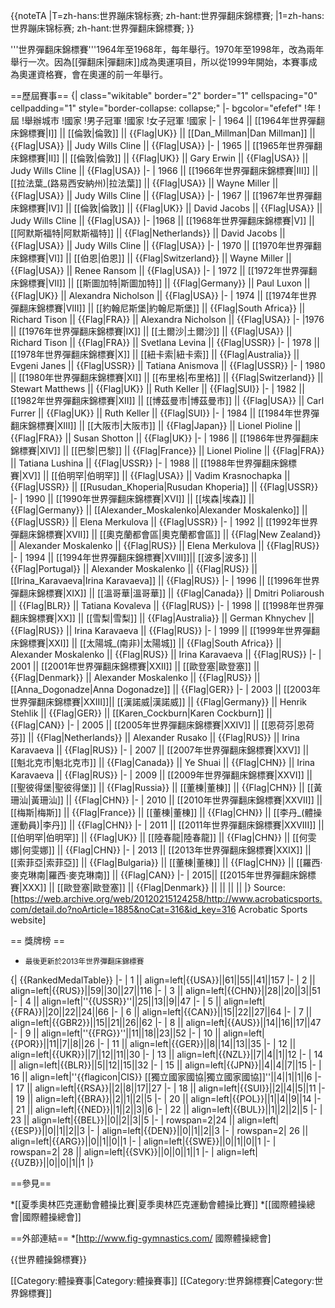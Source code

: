 {{noteTA
|T=zh-hans:世界蹦床锦标赛; zh-hant:世界彈翻床錦標賽;
|1=zh-hans:世界蹦床锦标赛; zh-hant:世界彈翻床錦標賽;
}}

'''世界彈翻床錦標賽'''1964年至1968年，每年舉行。1970年至1998年，改為兩年舉行一次。因為[[彈翻床|彈翻床]]成為奧運項目，所以從1999年開始，本賽事成為奧運資格賽，會在奧運的前一年舉行。

==歷屆賽事==
{| class="wikitable" border="2" border="1" cellspacing="0" cellpadding="1" style="border-collapse: collapse;"
|- bgcolor="efefef"
!年
!屆
!舉辦城市
!國家
!男子冠軍
!國家
!女子冠軍
!國家
|-
| 1964 || [[1964年世界彈翻床錦標賽|I]]  || [[倫敦|倫敦]] || {{Flag|UK}} || [[Dan_Millman|Dan Millman]] || {{Flag|USA}} || Judy Wills Cline || {{Flag|USA}}
|-
| 1965 || [[1965年世界彈翻床錦標賽|II]]  || [[倫敦|倫敦]] || {{Flag|UK}} || Gary Erwin || {{Flag|USA}} || Judy Wills Cline || {{Flag|USA}}
|-
| 1966 || [[1966年世界彈翻床錦標賽|III]]  || [[拉法葉_(路易西安納州)|拉法葉]] || {{Flag|USA}} || Wayne Miller || {{Flag|USA}} || Judy Wills Cline || {{Flag|USA}}
|-
| 1967 || [[1967年世界彈翻床錦標賽|IV]]  || [[倫敦|倫敦]] || {{Flag|UK}} || David Jacobs || {{Flag|USA}} || Judy Wills Cline || {{Flag|USA}}
|-
|1968 || [[1968年世界彈翻床錦標賽|V]]  || [[阿默斯福特|阿默斯福特]] || {{Flag|Netherlands}} || David Jacobs || {{Flag|USA}} || Judy Wills Cline || {{Flag|USA}}
|-
| 1970 || [[1970年世界彈翻床錦標賽|VI]]  || [[伯恩|伯恩]] || {{Flag|Switzerland}} || Wayne Miller || {{Flag|USA}} || Renee Ransom || {{Flag|USA}}
|-
| 1972 || [[1972年世界彈翻床錦標賽|VII]]  || [[斯圖加特|斯圖加特]] || {{Flag|Germany}} || Paul Luxon || {{Flag|UK}} || Alexandra Nicholson || {{Flag|USA}}
|-
| 1974 || [[1974年世界彈翻床錦標賽|VIII]]  || [[約翰尼斯堡|約翰尼斯堡]] || {{Flag|South Africa}} || Richard Tison || {{Flag|FRA}} || Alexandra Nicholson || {{Flag|USA}}
|-
|1976 || [[1976年世界彈翻床錦標賽|IX]]  || [[土爾沙|土爾沙]] || {{Flag|USA}} || Richard Tison || {{Flag|FRA}} || Svetlana Levina || {{Flag|USSR}}
|-
| 1978 || [[1978年世界彈翻床錦標賽|X]]  || [[紐卡索|紐卡索]] || {{Flag|Australia}} || Evgeni Janes || {{Flag|USSR}} || Tatiana Anismova || {{Flag|USSR}}
|-
| 1980 || [[1980年世界彈翻床錦標賽|XI]]  || [[布里格|布里格]] || {{Flag|Switzerland}} || Stewart Matthews || {{Flag|UK}} || Ruth Keller || {{Flag|SUI}}
|-
| 1982 || [[1982年世界彈翻床錦標賽|XII]]  || [[博茲曼市|博茲曼市]] || {{Flag|USA}} || Carl Furrer || {{Flag|UK}} || Ruth Keller || {{Flag|SUI}}
|-
| 1984 || [[1984年世界彈翻床錦標賽|XIII]] || [[大阪市|大阪市]] || {{Flag|Japan}} || Lionel Pioline || {{Flag|FRA}} || Susan Shotton || {{Flag|UK}}
|-
| 1986 || [[1986年世界彈翻床錦標賽|XIV]]  || [[巴黎|巴黎]] || {{Flag|France}} || Lionel Pioline || {{Flag|FRA}} || Tatiana Lushina || {{Flag|USSR}}
|-
| 1988 || [[1988年世界彈翻床錦標賽|XV]]   || [[伯明罕|伯明罕]] || {{Flag|USA}} || Vadim Krasnochapka || {{Flag|USSR}} || [[Rusudan_Khoperia|Rusudan Khoperia]] || {{Flag|USSR}}
|-
| 1990 || [[1990年世界彈翻床錦標賽|XVI]]  || [[埃森|埃森]] || {{Flag|Germany}} || [[Alexander_Moskalenko|Alexander Moskalenko]] || {{Flag|USSR}} || Elena Merkulova || {{Flag|USSR}}
|-
| 1992 || [[1992年世界彈翻床錦標賽|XVII]] || [[奧克蘭都會區|奧克蘭都會區]] || {{Flag|New Zealand}} || Alexander Moskalenko || {{Flag|RUS}} || Elena Merkulova || {{Flag|RUS}}
|-
| 1994 || [[1994年世界彈翻床錦標賽|XVIII]]|| [[波多|波多]] || {{Flag|Portugal}} || Alexander Moskalenko || {{Flag|RUS}} || [[Irina_Karavaeva|Irina Karavaeva]] || {{Flag|RUS}}
|-
| 1996 || [[1996年世界彈翻床錦標賽|XIX]]  || [[溫哥華|溫哥華]] || {{Flag|Canada}} || Dmitri Poliaroush || {{Flag|BLR}} || Tatiana Kovaleva || {{Flag|RUS}}
|-
| 1998 || [[1998年世界彈翻床錦標賽|XX]]   || [[雪梨|雪梨]] || {{Flag|Australia}} || German Khnychev || {{Flag|RUS}} || Irina Karavaeva || {{Flag|RUS}}
|-
| 1999 || [[1999年世界彈翻床錦標賽|XXI]]  || [[太陽城_(南非)|太陽城]] || {{Flag|South Africa}} || Alexander Moskalenko || {{Flag|RUS}} || Irina Karavaeva || {{Flag|RUS}}
|-
| 2001 || [[2001年世界彈翻床錦標賽|XXII]] || [[歐登塞|歐登塞]] || {{Flag|Denmark}} || Alexander Moskalenko || {{Flag|RUS}} || [[Anna_Dogonadze|Anna Dogonadze]] || {{Flag|GER}}
|-
| 2003 || [[2003年世界彈翻床錦標賽|XXIII]]|| [[漢諾威|漢諾威]] || {{Flag|Germany}} || Henrik Stehlik || {{Flag|GER}} || [[Karen_Cockburn|Karen Cockburn]] || {{Flag|CAN}}
|-
| 2005 || [[2005年世界彈翻床錦標賽|XXIV]] || [[恩荷芬|恩荷芬]] || {{Flag|Netherlands}} || Alexander Rusako || {{Flag|RUS}} || Irina Karavaeva || {{Flag|RUS}}
|-
| 2007 || [[2007年世界彈翻床錦標賽|XXV]]  || [[魁北克市|魁北克市]] || {{Flag|Canada}} || Ye Shuai || {{Flag|CHN}} || Irina Karavaeva || {{Flag|RUS}}
|-
| 2009 || [[2009年世界彈翻床錦標賽|XXVI]]  || [[聖彼得堡|聖彼得堡]] || {{Flag|Russia}} || [[董棟|董棟]] || {{Flag|CHN}} || [[黃珊汕|黃珊汕]] || {{Flag|CHN}}
|-
| 2010 || [[2010年世界彈翻床錦標賽|XXVII]]  || [[梅斯|梅斯]] || {{Flag|France}} ||  [[董棟|董棟]] || {{Flag|CHN}} || [[李丹_(體操運動員)|李丹]] || {{Flag|CHN}}
|-
| 2011 || [[2011年世界彈翻床錦標賽|XXVIII]]  || [[伯明罕|伯明罕]] || {{Flag|UK}} ||  [[陸春龍|陸春龍]] || {{Flag|CHN}} || [[何雯娜|何雯娜]] || {{Flag|CHN}}
|-
| 2013 || [[2013年世界彈翻床錦標賽|XXIX]]  || [[索菲亞|索菲亞]] || {{Flag|Bulgaria}} || [[董棟|董棟]] || {{Flag|CHN}} || [[羅西·麥克琳南|羅西·麥克琳南]] || {{Flag|CAN}}
|-
| 2015|| [[2015年世界彈翻床錦標賽|XXX]]  || [[歐登塞|歐登塞]] || {{Flag|Denmark}} ||  ||  ||  || 
|}
Source: [https://web.archive.org/web/20120215124258/http://www.acrobaticsports.com/detail.do?noArticle=1885&noCat=316&id_key=316 Acrobatic Sports website]

== 獎牌榜 ==
* <small>最後更新於2013年世界彈翻床錦標賽</small>

{| {{RankedMedalTable}} 
|-
| 1 || align=left|{{USA}}||61||55||41||157
|-
| 2 || align=left|{{RUS}}||59||30||27||116
|-
| 3 || align=left|{{CHN}}||28||20||3||51
|-
| 4 || align=left|''{{USSR}}''||25||13||9||47
|-
| 5 || align=left|{{FRA}}||20||22||24||66
|-
| 6 || align=left|{{CAN}}||15||22||27||64
|-
| 7 || align=left|{{GBR2}}||15||21||26||62
|-
| 8 || align=left|{{AUS}}||14||16||17||47
|-
| 9 || align=left|''{{FRG}}''||11||18||23||52
|-
| 10 || align=left|{{POR}}||11||7||8||26
|-
| 11 || align=left|{{GER}}||8||14||13||35
|-
| 12 || align=left|{{UKR}}||7||12||11||30
|-
| 13 || align=left|{{NZL}}||7||4||1||12
|-
| 14 || align=left|{{BLR}}||5||12||15||32
|-
| 15 || align=left|{{JPN}}||4||4||7||15
|-
| 16 || align=left|''{{flagicon|CIS}} [[獨立國家國協|獨立國家國協]]''||4||1||1||6
|-
| 17 || align=left|{{RSA}}||2||8||17||27
|-
| 18 || align=left|{{SUI}}||2||4||5||11
|-
| 19 || align=left|{{BRA}}||2||1||2||5
|-
| 20 || align=left|{{POL}}||1||4||9||14
|-
| 21 || align=left|{{NED}}||1||2||3||6
|-
| 22 || align=left|{{BUL}}||1||2||2||5
|-
| 23 || align=left|{{BEL}}||0||2||3||5
|-
| rowspan=2|24 || align=left|{{ESP}}||0||1||2||3
|-
| align=left|{{DEN}}||0||1||2||3
|-
| rowspan=2| 26 || align=left|{{ARG}}||0||1||0||1
|-
| align=left|{{SWE}}||0||1||0||1
|-
| rowspan=2| 28 || align=left|{{SVK}}||0||0||1||1
|-
| align=left|{{UZB}}||0||0||1||1
|}

==參見==

*[[夏季奧林匹克運動會體操比賽|夏季奧林匹克運動會體操比賽]]
*[[國際體操總會|國際體操總會]]

==外部連結==
*[http://www.fig-gymnastics.com/ 國際體操總會]

{{世界體操錦標賽}}

[[Category:體操賽事|Category:體操賽事]]
[[Category:世界錦標賽|Category:世界錦標賽]]
